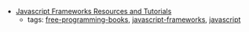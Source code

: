 * [Javascript Frameworks Resources and Tutorials](/javascript-frameworks-resources.md)
    * tags: [free-programming-books](../tags/free-programming-books.md), [javascript-frameworks](../tags/javascript-frameworks.md), [javascript](../tags/javascript.md)
